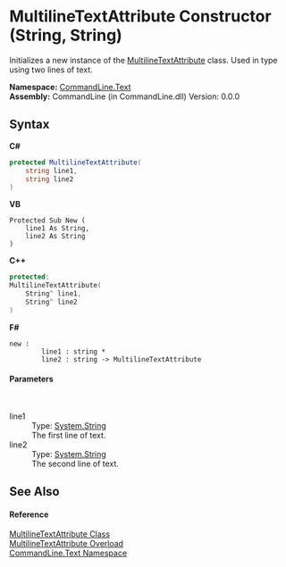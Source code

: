 # MultilineTextAttribute Constructor (String, String)
 

Initializes a new instance of the <a href="T_CommandLine_Text_MultilineTextAttribute">MultilineTextAttribute</a> class. Used in type using two lines of text.

**Namespace:**&nbsp;<a href="N_CommandLine_Text">CommandLine.Text</a><br />**Assembly:**&nbsp;CommandLine (in CommandLine.dll) Version: 0.0.0

## Syntax

**C#**<br />
``` C#
protected MultilineTextAttribute(
	string line1,
	string line2
)
```

**VB**<br />
``` VB
Protected Sub New ( 
	line1 As String,
	line2 As String
)
```

**C++**<br />
``` C++
protected:
MultilineTextAttribute(
	String^ line1, 
	String^ line2
)
```

**F#**<br />
``` F#
new : 
        line1 : string * 
        line2 : string -> MultilineTextAttribute
```


#### Parameters
&nbsp;<dl><dt>line1</dt><dd>Type: <a href="https://docs.microsoft.com/dotnet/api/system.string" target="_blank">System.String</a><br />The first line of text.</dd><dt>line2</dt><dd>Type: <a href="https://docs.microsoft.com/dotnet/api/system.string" target="_blank">System.String</a><br />The second line of text.</dd></dl>

## See Also


#### Reference
<a href="T_CommandLine_Text_MultilineTextAttribute">MultilineTextAttribute Class</a><br /><a href="Overload_CommandLine_Text_MultilineTextAttribute__ctor">MultilineTextAttribute Overload</a><br /><a href="N_CommandLine_Text">CommandLine.Text Namespace</a><br />